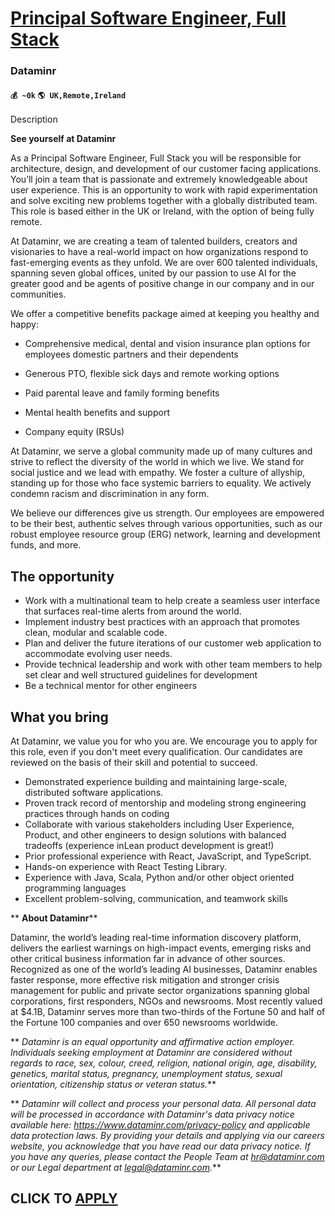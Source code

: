 # [Principal Software Engineer, Full Stack](https://www.remotewlb.com/apply/principal-software-engineer-full-stack-70889)  
### Dataminr  
#### `💰 ~0k` `🌎 UK,Remote,Ireland`  

Description

**See yourself at Dataminr**

As a Principal Software Engineer, Full Stack you will be responsible for architecture, design, and development of our customer facing applications. You’ll join a team that is passionate and extremely knowledgeable about user experience. This is an opportunity to work with rapid experimentation and solve exciting new problems together with a globally distributed team. This role is based either in the UK or Ireland, with the option of being fully remote.

At Dataminr, we are creating a team of talented builders, creators and visionaries to have a real-world impact on how organizations respond to fast-emerging events as they unfold. We are over 600 talented individuals, spanning seven global offices, united by our passion to use AI for the greater good and be agents of positive change in our company and in our communities.

We offer a competitive benefits package aimed at keeping you healthy and happy:

  * Comprehensive medical, dental and vision insurance plan options for employees domestic partners and their dependents

  * Generous PTO, flexible sick days and remote working options

  * Paid parental leave and family forming benefits

  * Mental health benefits and support

  * Company equity (RSUs) 

​At Dataminr, we serve a global community made up of many cultures and strive to reflect the diversity of the world in which we live. We stand for social justice and we lead with empathy. We foster a culture of allyship, standing up for those who face systemic barriers to equality. We actively condemn racism and discrimination in any form.

We believe our differences give us strength. Our employees are empowered to be their best, authentic selves through various opportunities, such as our robust employee resource group (ERG) network, learning and development funds, and more.

## **The opportunity**

  * Work with a multinational team to help create a seamless user interface that surfaces real-time alerts from around the world.
  * Implement industry best practices with an approach that promotes clean, modular and scalable code.
  * Plan and deliver the future iterations of our customer web application to accommodate evolving user needs.
  * Provide technical leadership and work with other team members to help set clear and well structured guidelines for development
  * Be a technical mentor for other engineers

##  **What you bring**

At Dataminr, we value you for who you are. We encourage you to apply for this role, even if you don't meet every qualification. Our candidates are reviewed on the basis of their skill and potential to succeed.

  * Demonstrated experience building and maintaining large-scale, distributed software applications.
  * Proven track record of mentorship and modeling strong engineering practices through hands on coding
  * Collaborate with various stakeholders including User Experience, Product, and other engineers to design solutions with balanced tradeoffs (experience inLean product development is great!)
  * Prior professional experience with React, JavaScript, and TypeScript.
  * Hands-on experience with React Testing Library.
  * Experience with Java, Scala, Python and/or other object oriented programming languages
  * Excellent problem-solving, communication, and teamwork skills

 ** **About Dataminr****

Dataminr, the world’s leading real-time information discovery platform, delivers the earliest warnings on high-impact events, emerging risks and other critical business information far in advance of other sources. Recognized as one of the world’s leading AI businesses, Dataminr enables faster response, more effective risk mitigation and stronger crisis management for public and private sector organizations spanning global corporations, first responders, NGOs and newsrooms. Most recently valued at $4.1B, Dataminr serves more than two-thirds of the Fortune 50 and half of the Fortune 100 companies and over 650 newsrooms worldwide.

 ** _Dataminr is an equal opportunity and affirmative action employer. Individuals seeking employment at Dataminr are considered without regards to race, sex, colour, creed, religion, national origin, age, disability, genetics, marital status, pregnancy, unemployment status, sexual orientation, citizenship status or veteran status._**

 ** _Dataminr will collect and process your personal data. All personal data will be processed in accordance with Dataminr's data privacy notice available here: https://www.dataminr.com/privacy-policy and applicable data protection laws. By providing your details and applying via our careers website, you acknowledge that you have read our data privacy notice. If you have any queries, please contact the People Team at hr@dataminr.com or our Legal department at legal@dataminr.com._**

  
## CLICK TO [APPLY](https://www.remotewlb.com/apply/principal-software-engineer-full-stack-70889)

